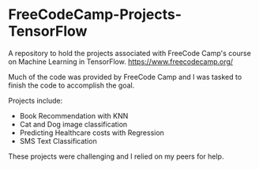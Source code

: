 # FreeCodeCamp-Projects-TensorFlow

A repository to hold the projects associated with FreeCode Camp's course on Machine Learning in TensorFlow.
https://www.freecodecamp.org/

Much of the code was provided by FreeCode Camp and I  was tasked to finish the code to accomplish the goal.

Projects include:
* Book Recommendation with KNN
* Cat and Dog image classification
* Predicting Healthcare costs with Regression
* SMS Text Classification

These projects were challenging and I relied on my peers for help.
